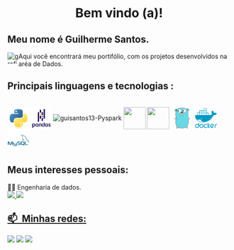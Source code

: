 <h1 align="center"> Bem vindo (a)!</h1>




<p align="left" > 
<h2> Meu nome é <b> Guilherme Santos. </b></h2>
</p>

<img align="left" alt="grafico" height="25" width="25" src="https://user-images.githubusercontent.com/63247260/172012572-60bd259c-b1dd-4396-b56e-776efd5b4c23.png">
Aqui você encontrará meu portifólio, com os projetos desenvolvidos na aréa de Dados.</p>


<h2>Principais linguagens e tecnologias : </h2>
<div style="display: inline_block"><br>
  <img align="center" alt="guisantos13-Python" height="50" width="50" src="https://raw.githubusercontent.com/devicons/devicon/master/icons/python/python-original.svg">
   
  <img align="center" alt="guisantos13-Pandas" height="50" width="45" src="https://raw.githubusercontent.com/devicons/devicon/master/icons/pandas/pandas-original-wordmark.svg">
   <img align="center" alt="guisantos13-Pyspark" height="50" width="50" src="https://cdn.icon-icons.com/icons2/2699/PNG/512/apache_spark_logo_icon_170561.png">
  <img align="center" height="50" width="50" src="https://user-images.githubusercontent.com/63247260/204093780-c383801a-0f86-4e9c-8504-8edfe508189e.png">
  <img align="center" height="50" width="50" src="https://user-images.githubusercontent.com/63247260/204093858-e2e7d68a-0f2e-4bc9-b30d-29ce45020b0f.png">
  <img align="center" height="50" width="50" src="https://raw.githubusercontent.com/devicons/devicon/master/icons/go/go-original.svg">
  <img align="center" height="50" width="50" src="https://raw.githubusercontent.com/devicons/devicon/master/icons/docker/docker-plain-wordmark.svg">
  <img align="center" height="50" width="50" src="https://raw.githubusercontent.com/devicons/devicon/master/icons/mysql/mysql-plain-wordmark.svg">
 


<h2>Meus interesses pessoais:</h2>
<!--<img align="right" alt="GIF" src="" width="400px" /> -->
👩‍💻 Engenharia de dados.


<div>
  <a href="https://github.com/guisantos13">
  <img height="150em" src="https://github-readme-stats.vercel.app/api?username=guisantos13&show_icons=true&theme=omni&include_all_commits=true&count_private=true"/>
  <img height="150em" src="https://github-readme-stats.vercel.app/api/top-langs/?username=guisantos13&layout=compact&langs_count=16&theme=omni"/>
</div>



 ### <h2>📫 &nbsp;Minhas redes:</h2>
 <div>
    <a href="https://www.linkedin.com/in/guilherme-santos13/" target="_blank"><img src="https://img.shields.io/badge/LinkedIn-0077B5?style=for-the-badge&logo=linkedin&logoColor=white target="_blank"></a> 
    <a href="https://discord.com/channels/Gui Santos#6565" target="_blank"><img src="https://img.shields.io/badge/Discord-7289DA?style=for-the-badge&logo=discord&logoColor=white target="_blank"></a> 
    <a href="https://wa.me/5531994568643" target="_blank"><img src="https://img.shields.io/badge/WhatsApp-25D366?style=for-the-badge&logo=whatsapp&logoColor=white" target="_blank"></a> 
</div>

 

   

<!---
guisantos13/guisantos13 is a ✨ special ✨ repository because its `README.md` (this file) appears on your GitHub profile.
You can click the Preview link to take a look at your changes.
--->
